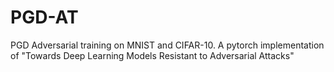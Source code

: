 # PGD-AT
PGD Adversarial training on MNIST and CIFAR-10. A pytorch implementation of "Towards Deep Learning Models Resistant to Adversarial Attacks"
